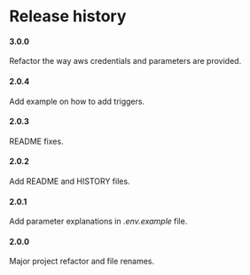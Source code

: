 # Release history

#### 3.0.0
Refactor the way aws credentials and parameters are provided.

#### 2.0.4
Add example on how to add triggers.

#### 2.0.3
README fixes.

#### 2.0.2
Add README and HISTORY files.

#### 2.0.1
Add parameter explanations in _.env.example_ file.

#### 2.0.0
Major project refactor and file renames.
